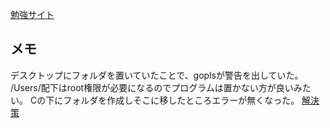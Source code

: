[勉強サイト](https://andmorefine.gitbook.io/learn-go-with-tests/) 

## メモ
デスクトップにフォルダを置いていたことで、goplsが警告を出していた。
/Users/配下はroot権限が必要になるのでプログラムは置かない方が良いみたい。
Cの下にフォルダを作成しそこに移したところエラーが無くなった。
[解決策](https://teratail.com/questions/296559#reply-418853)